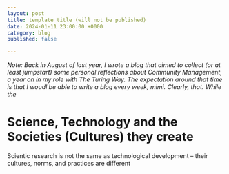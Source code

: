 ```yaml
---
layout: post
title: template title (will not be published)
date: 2024-01-11 23:00:00 +0000
category: blog
published: false

---
```


_Note: Back in August of last year, I wrote a blog that aimed to collect (or at least jumpstart) some personal reflections about Community Management, a year on in my role with The Turing Way. The expectation around that time is that I woudl be able to write a blog every week, mimi. Clearly, that. While the_


# Science, Technology and the Societies (Cultures) they create 

Scientic research is not the same as technological development – their cultures, norms, and practices are different

